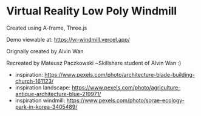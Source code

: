 # Virtual Reality Low Poly Windmill

Created using A-frame, Three.js

Demo viewable at: https://vr-windmill.vercel.app/

Orignally created by Alvin Wan

Recreated by Mateusz Paczkowski ~Skillshare student of Alvin Wan :)

* inspiration: https://www.pexels.com/photo/architecture-blade-building-church-161123/
* inspiration landscape: https://www.pexels.com/photo/agriculture-antique-architecture-blue-219971/
* inspiration windmill: https://www.pexels.com/photo/sorae-ecology-park-in-korea-3405489/
